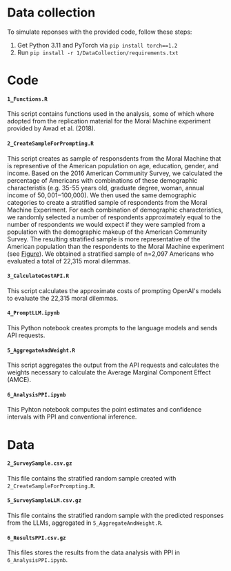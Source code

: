 

# Data collection 

To simulate reponses with the provided code, follow these steps: 

1. Get Python 3.11 and PyTorch via `pip install torch==1.2` 
2. Run `pip install -r 1/DataCollection/requirements.txt`


# Code 

#### `1_Functions.R`

This script contains functions used in the analysis, some of which where adopted from the replication material for the Moral Machine experiment provided by Awad et al. (2018).

#### `2_CreateSampleForPrompting.R`

This script creates as sample of responsdents from the Moral Machine that is representive of the American population on age, education, gender, and income. Based on the 2016 American Community Survey, we calculated the percentage of Americans with combinations of these demographic characteristis (e.g. 35-55 years old, graduate degree, woman, annual income of $50,001-$100,000). We then used the same demographic categories to create a stratified sample of respondents from the Moral Machine Experiment. For each combination of demographic characteristics, we randomly selected a number of respondents approximately equal to the number of respondents we would expect if they were sampled from a population with the demographic makeup of the American Community Survey. The resulting stratified sample is more representative of the American population than the respondents to the Moral Machine experiment (see [Figure](https://github.com/davidbroska/IntegrativeExperimentsGAI/blob/main/Figures/3_DemographicDistribution.png)). We obtained a stratified sample of n=2,097 Americans who evaluated a total of 22,315 moral dilemmas.

#### `3_CalculateCostAPI.R`

This script calculates the approximate costs of prompting OpenAI's models to evaluate the 22,315 moral dilemmas. 

#### `4_PromptLLM.ipynb`

This Python notebook creates prompts to the language models and sends API requests.

#### `5_AggregateAndWeight.R`

This script aggregates the output from the API requests and calculates the weights necessary to calculate the Average Marginal Component Effect (AMCE).

#### `6_AnalysisPPI.ipynb`

This Pyhton notebook computes the point estimates and confidence intervals with PPI and conventional inference.


# Data

#### `2_SurveySample.csv.gz`

This file contains the stratified random sample created with `2_CreateSampleForPrompting.R`.


#### `5_SurveySampleLLM.csv.gz`

This file contains the stratified random sample with the predicted responses from the LLMs, aggregated in `5_AggregateAndWeight.R`.


#### `6_ResultsPPI.csv.gz`

This files stores the results from the data analysis with PPI in `6_AnalysisPPI.ipynb`.